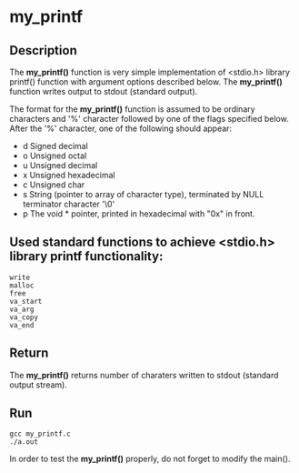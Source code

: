 # my_printf

## Description
The **my_printf()** function is very simple implementation of <stdio.h> library printf() function with argument options described below. The **my_printf()** function writes output to stdout (standard output).

The format for the **my_printf()** function is assumed to be ordinary characters and '%' character followed by one of the flags specified below. After the '%' character, one of the following should appear:

* d Signed decimal
* o Unsigned octal
* u Unsigned decimal
* x Unsigned hexadecimal
* c Unsigned char
* s String (pointer to array of character type), terminated by NULL terminator character '\0'
* p The void * pointer, printed in hexadecimal with "0x" in front.

## Used standard functions to achieve <stdio.h> library printf functionality:
```
write
malloc
free
va_start
va_arg
va_copy
va_end
```

## Return
The **my_printf()** returns number of charaters written to stdout (standard output stream).

## Run
```
gcc my_printf.c
./a.out
```
In order to test the **my_printf()** properly, do not forget to modify the main().
